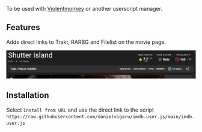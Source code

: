To be used with [Violentmonkey](https://violentmonkey.github.io/) or another userscript manager.

## Features

Adds direct links to Trakt, RARBG and Filelist on the movie page.

![](./screenshot.png)

## Installation

Select `Install from URL` and use the direct link to the script `https://raw.githubusercontent.com/danielvigaru/imdb.user.js/main/imdb.user.js`
